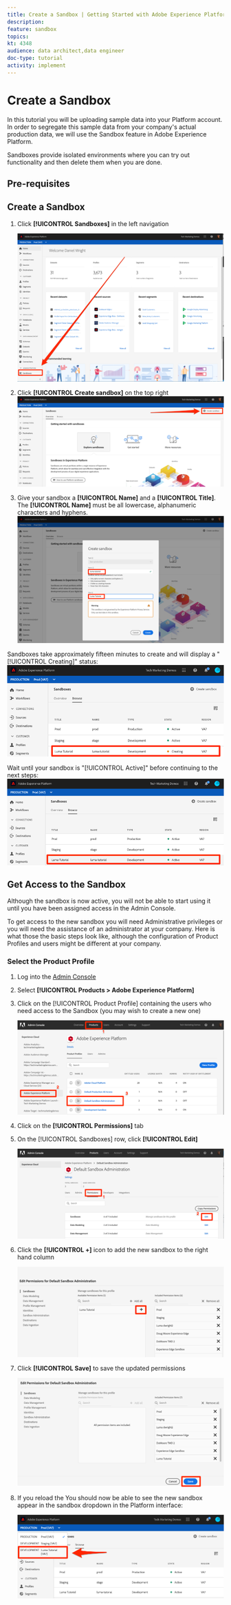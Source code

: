 ```yaml
---
title: Create a Sandbox | Getting Started with Adobe Experience Platform for Data Architects and Data Engineers
description: 
feature: sandbox
topics: 
kt: 4348
audience: data architect,data engineer
doc-type: tutorial
activity: implement
---
```


# Create a Sandbox

In this tutorial you will be uploading sample data into your Platform account. In order to segregate this sample data from your company's actual production data, we will use the Sandbox feature in Adobe Experience Platform.

Sandboxes provide isolated environments where you can try out functionality and then delete them when you are done.

## Pre-requisites

## Create a Sandbox

1. Click **[!UICONTROL Sandboxes]** in the left navigation
   
   ![](assets/sandbox-clickSandboxes.png)

1. Click **[!UICONTROL Create sandbox]** on the top right
   ![](assets/sandbox-createSandbox.png)

1. Give your sandbox a **[!UICONTROL Name]** and a **[!UICONTROL Title]**. The **[!UICONTROL Name]** must be all lowercase, alphanumeric characters and hyphens.
   ![](assets/sandbox-nameSandbox.png)

Sandboxes take approximately fifteen minutes to create and will display a "[!UICONTROL Creating]" status:
   ![](assets/sandbox-creating.png)

Wait until your sandbox is "[!UICONTROL Active]" before continuing to the next steps:
   ![](assets/sandbox-active.png)



## Get Access to the Sandbox

Although the sandbox is now active, you will not be able to start using it  until you have been assigned access in the Admin Console.

To get access to the new sandbox you will need Administrative privileges or you will need the assistance of an administrator at your company. Here is what those the basic steps look like, although the configuration of Product Profiles and users might be different at your company.

### Select the Product Profile

1. Log into the [Admin Console](https://adminconsole.adobe.com)
1. Select **[!UICONTROL Products > Adobe Experience Platform]**
1. Click on the [!UICONTROL Product Profile] containing the users who need access to the Sandbox (you may wish to create a new one)

    ![Select the Product Profile](assets/sandbox-selectProfile.png)

1. Click on the **[!UICONTROL Permissions]** tab

1. On the [!UICONTROL Sandboxes] row, click **[!UICONTROL Edit]**

    ![Click Edit](assets/sandbox-selectSandboxes.png)

1. Click the **[!UICONTROL +]** icon to add the new sandbox to the right hand column

    ![Move the Sandbox to the other column](assets/sandbox-moveToOtherColumn.png)

1. Click **[!UICONTROL Save]** to save the updated permissions  

    ![Save Permissions](assets/sandbox-savePermissions.png)

1. If you reload the You should now be able to see the new sandbox appear in the sandbox dropdown in the Platform interface:

   ![Confirm Sandbox](assets/sandbox-confirmDropdown.png)